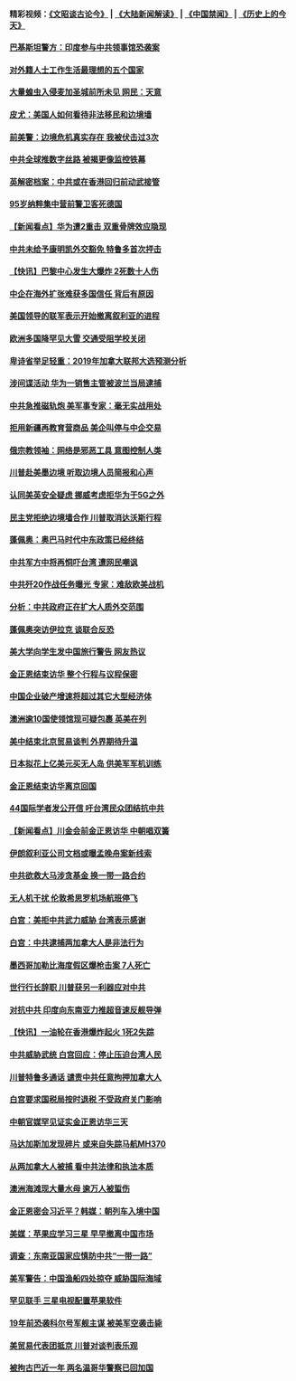#### 精彩视频：[《文昭谈古论今》](https://github.com/gfw-breaker/wenzhao/blob/master/README.md?t=01131230) | [《大陆新闻解读》](https://github.com/gfw-breaker/ntdtv-comedy/blob/master/README.md?t=01131230) | [《中国禁闻》](https://github.com/gfw-breaker/ntdtv-news/blob/master/README.md?t=01131230) | [《历史上的今天》](https://github.com/gfw-breaker/today-in-history/blob/master/README.md?t=01131230) 

#### [巴基斯坦警方：印度参与中共领事馆恐袭案](../pages/nsc418/n10972216.md?t=01131230) 

#### [对外籍人士工作生活最理想的五个国家](../pages/nsc418/n10967253.md?t=01131230) 

#### [大量蝗虫入侵麦加圣城前所未见 网民：天意](../pages/nsc418/n10971942.md?t=01131230) 

#### [皮尤：美国人如何看待非法移民和边境墙](../pages/nsc418/n10971472.md?t=01131230) 

#### [前美警：边境危机真实存在 我被伏击过3次](../pages/nsc418/n10971325.md?t=01131230) 

#### [中共全球推数字丝路 被揭更像监控铁幕](../pages/nsc418/n10971263.md?t=01131230) 

#### [英解密档案：中共或在香港回归前动武接管](../pages/nsc418/n10971281.md?t=01131230) 

#### [95岁纳粹集中营前警卫客死德国](../pages/nsc418/n10971172.md?t=01131230) 

#### [【新闻看点】华为遭2重击 双重骨牌效应隐现](../pages/nsc418/n10971234.md?t=01131230) 

#### [中共未给予康明凯外交豁免 特鲁多首次抨击](../pages/nsc418/n10970976.md?t=01131230) 

#### [【快讯】巴黎中心发生大爆炸 2死数十人伤](../pages/nsc418/n10970675.md?t=01131230) 

#### [中企在海外扩张难获多国信任 背后有原因](../pages/nsc418/n10969228.md?t=01131230) 

#### [美国领导的联军表示开始撤离叙利亚的进程](../pages/nsc418/n10969434.md?t=01131230) 

#### [欧洲多国降罕见大雪  交通受阻学校关闭](../pages/nsc418/n10969390.md?t=01131230) 

#### [卑诗省举足轻重：2019年加拿大联邦大选预测分析](../pages/nsc418/n10969417.md?t=01131230) 

#### [涉间谍活动 华为一销售主管被波兰当局逮捕](../pages/nsc418/n10968651.md?t=01131230) 

#### [中共急推磁轨炮 美军事专家：毫无实战用处](../pages/nsc418/n10968326.md?t=01131230) 

#### [拒用新疆再教育营商品 美企叫停与中企交易](../pages/nsc418/n10967266.md?t=01131230) 

#### [俄宗教领袖：网络是邪恶工具 意图控制人类](../pages/nsc418/n10967762.md?t=01131230) 

#### [川普赴美墨边境 听取边境人员简报和心声](../pages/nsc418/n10966781.md?t=01131230) 

#### [认同美英安全疑虑 挪威考虑拒华为于5G之外](../pages/nsc418/n10966374.md?t=01131230) 

#### [民主党拒绝边境墙合作 川普取消达沃斯行程](../pages/nsc418/n10966613.md?t=01131230) 

#### [蓬佩奥：奥巴马时代中东政策已经终结](../pages/nsc418/n10966603.md?t=01131230) 

#### [中共军方中将再恫吓台湾 遭网民嘲讽](../pages/nsc418/n10965590.md?t=01131230) 

#### [中共歼20作战任务曝光 专家：难敌欧美战机](../pages/nsc418/n10965390.md?t=01131230) 

#### [分析：中共政府正在扩大人质外交范围](../pages/nsc418/n10964360.md?t=01131230) 

#### [蓬佩奥突访伊拉克 谈联合反恐](../pages/nsc418/n10964356.md?t=01131230) 

#### [美大学向学生发中国旅行警告 网友热议](../pages/nsc418/n10964289.md?t=01131230) 

#### [金正恩结束访华 整个行程与议程保密](../pages/nsc418/n10964023.md?t=01131230) 

#### [中国企业破产增速将超过其它大型经济体](../pages/nsc418/n10964069.md?t=01131230) 

#### [澳洲逾10国使领馆现可疑包裹 英美在列](../pages/nsc418/n10963456.md?t=01131230) 

#### [美中结束北京贸易谈判 外界期待升温](../pages/nsc418/n10962435.md?t=01131230) 

#### [日本拟花上亿美元买无人岛 供美军军机训练](../pages/nsc418/n10963404.md?t=01131230) 

#### [金正恩结束访华离京回国](../pages/nsc418/n10963076.md?t=01131230) 

#### [44国际学者发公开信 吁台湾民众团结抗中共](../pages/nsc418/n10962186.md?t=01131230) 

#### [【新闻看点】川金会前金正恩访华 中朝唱双簧](../pages/nsc418/n10962061.md?t=01131230) 

#### [伊朗叙利亚公司文档或曝孟晚舟案新线索](../pages/nsc418/n10962067.md?t=01131230) 

#### [中共欲救大马涉贪基金 换一带一路合约](../pages/nsc418/n10962070.md?t=01131230) 

#### [无人机干扰 伦敦希思罗机场航班停飞](../pages/nsc418/n10962109.md?t=01131230) 

#### [白宫：美拒中共武力威胁 台湾表示感谢](../pages/nsc418/n10962051.md?t=01131230) 

#### [白宫：中共逮捕两加拿大人是非法行为](../pages/nsc418/n10962084.md?t=01131230) 

#### [墨西哥加勒比海度假区爆枪击案 7人死亡](../pages/nsc418/n10961738.md?t=01131230) 

#### [世行行长辞职 川普获另一利器应对中共](../pages/nsc418/n10961551.md?t=01131230) 

#### [对抗中共 印度向东南亚力推超音速反舰导弹](../pages/nsc418/n10961169.md?t=01131230) 

#### [【快讯】一油轮在香港爆炸起火 1死2失踪](../pages/nsc418/n10961201.md?t=01131230) 

#### [中共威胁武统 白宫回应：停止压迫台湾人民](../pages/nsc418/n10961171.md?t=01131230) 

#### [川普特鲁多通话 谴责中共任意拘押加拿大人](../pages/nsc418/n10960793.md?t=01131230) 

#### [白宫要求国税局按时退税 不受政府关门影响](../pages/nsc418/n10960626.md?t=01131230) 

#### [中朝官媒罕见证实金正恩访华三天](../pages/nsc418/n10960336.md?t=01131230) 

#### [马达加斯加发现碎片 或来自失踪马航MH370](../pages/nsc418/n10960114.md?t=01131230) 

#### [从两加拿大人被捕 看中共法律和执法本质](../pages/nsc418/n10960250.md?t=01131230) 

#### [澳洲海滩现大量水母 逾万人被蜇伤](../pages/nsc418/n10959898.md?t=01131230) 

#### [金正恩密会习近平？韩媒：朝列车入境中国](../pages/nsc418/n10959856.md?t=01131230) 

#### [美媒：苹果应学习三星 早早撤离中国市场](../pages/nsc418/n10958930.md?t=01131230) 

#### [调查：东南亚国家应慎防中共“一带一路”](../pages/nsc418/n10959261.md?t=01131230) 

#### [美军警告：中国渔船四处掠夺 威胁国际海域](../pages/nsc418/n10959047.md?t=01131230) 

#### [罕见联手 三星电视配置苹果软件](../pages/nsc418/n10958192.md?t=01131230) 

#### [19年前恐袭科尔号军舰主谋 被美军空袭击毙](../pages/nsc418/n10958692.md?t=01131230) 

#### [美贸易代表团抵京 川普对谈判表乐观](../pages/nsc418/n10957808.md?t=01131230) 

#### [被拘古巴近一年 两名温哥华警察已回加国](../pages/nsc418/n10957967.md?t=01131230) 

